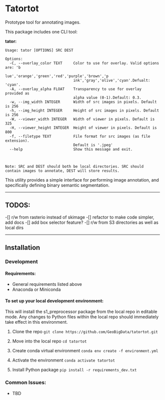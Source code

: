 # Tatortot
Prototype tool for annotating images.

This package includes one CLI tool:

**tator:**
```
Usage: tator [OPTIONS] SRC DEST

Options:
  -C, --overlay_color TEXT     Color to use for overlay. Valid options are: 'b
                               lue','orange','green','red','purple','brown','p
                               ink','gray','olive','cyan'.Defualt: 'cyan'.
  -A, --overlay_alpha FLOAT    Transparency to use for overlay provided as
                               alpha value (0-1).Default: 0.3.
  -w, --img_width INTEGER      Width of src images in pixels. Default is 256
  -h, --img_height INTEGER     Height of src images in pixels. Default is 256
  -W, --viewer_width INTEGER   Width of viewer in pixels. Default is 325
  -H, --viewer_height INTEGER  Height of viewer in pixels. Default is 800
  -f, --filetype TEXT          File format for src images (as file extension).
                               Default is '.jpeg'
  --help                       Show this message and exit.



Note: SRC and DEST should both be local directories. SRC should contain images to annotate, DEST will store results.
```

This utility provides a simple interface for performing image annotation, and specifically defining binary semantic segmentation.


------------
## TODOS:
-[] r/w from rasterio instead of skimage
-[] refactor to make code simpler, add docs
-[] add box selector feature?
-[] r/w from S3 directories as well as local dirs

------------
## Installation

### Development
#### Requirements:
- General requirements listed above
- Anaconda or Miniconda

#### To set up your local development environment:
This will install the s1_preprocessor package from the local repo in editable mode.
Any changes to Python files within the local repo should immediately take effect in this environment.

1. Clone the repo
`git clone https://github.com/GeoBigData/tatortot.git`

2. Move into the local repo
`cd tatortot`

3. Create conda virtual environment
`conda env create -f environment.yml`

4. Activate the environment
`conda activate tatortot`

5. Install Python package
`pip install -r requirements_dev.txt`

### Common Issues:
- TBD
